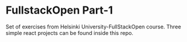 # FullstackOpen Part-1
Set of exercises from Helsinki University-FullStackOpen course.
Three simple react projects can be found inside this repo.
